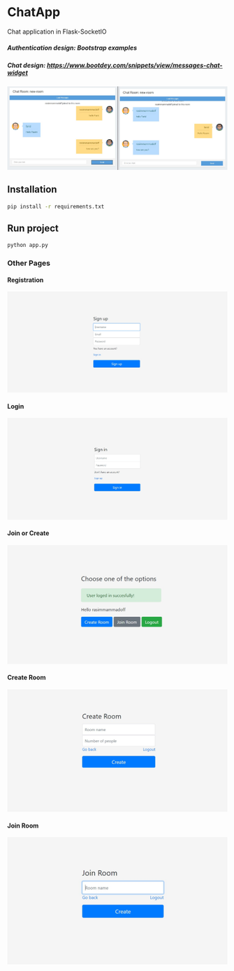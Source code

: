 # ChatApp
Chat application in Flask-SocketIO

##### Authentication design: Bootstrap examples
##### Chat design: https://www.bootdey.com/snippets/view/messages-chat-widget


![Alt text](/screenshots/chat.jpg?raw=true "Title")

## Installation
```bash
pip install -r requirements.txt
```

## Run project
```bash
python app.py
```

### Other Pages
#### Registration
![Alt text](/screenshots/register.jpg?raw=true "Title")

#### Login
![Alt text](/screenshots/login.jpg?raw=true "Title")

#### Join or Create 
![Alt text](/screenshots/choice.jpg?raw=true "Title")

#### Create Room
![Alt text](/screenshots/createroom.jpg?raw=true "Title")

#### Join Room
![Alt text](/screenshots/joinroom.jpg?raw=true "Title")

